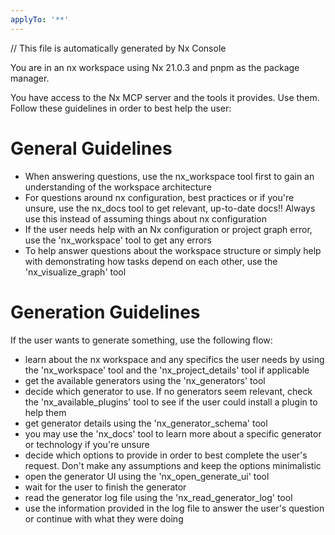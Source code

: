 ```yaml
---
applyTo: '**'
---
```


// This file is automatically generated by Nx Console

You are in an nx workspace using Nx 21.0.3 and pnpm as the package manager.

You have access to the Nx MCP server and the tools it provides. Use them. Follow these guidelines in order to best help the user:

# General Guidelines
- When answering questions, use the nx_workspace tool first to gain an understanding of the workspace architecture
- For questions around nx configuration, best practices or if you're unsure, use the nx_docs tool to get relevant, up-to-date docs!! Always use this instead of assuming things about nx configuration
- If the user needs help with an Nx configuration or project graph error, use the 'nx_workspace' tool to get any errors
- To help answer questions about the workspace structure or simply help with demonstrating how tasks depend on each other, use the 'nx_visualize_graph' tool

# Generation Guidelines
If the user wants to generate something, use the following flow:

- learn about the nx workspace and any specifics the user needs by using the 'nx_workspace' tool and the 'nx_project_details' tool if applicable
- get the available generators using the 'nx_generators' tool
- decide which generator to use. If no generators seem relevant, check the 'nx_available_plugins' tool to see if the user could install a plugin to help them
- get generator details using the 'nx_generator_schema' tool
- you may use the 'nx_docs' tool to learn more about a specific generator or technology if you're unsure
- decide which options to provide in order to best complete the user's request. Don't make any assumptions and keep the options minimalistic
- open the generator UI using the 'nx_open_generate_ui' tool
- wait for the user to finish the generator
- read the generator log file using the 'nx_read_generator_log' tool
- use the information provided in the log file to answer the user's question or continue with what they were doing



